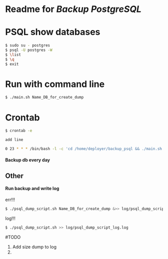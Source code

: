 # Readme for ***Backup PostgreSQL***

#  PSQL show databases 

```bash
$ sudo su - postgres
$ psql -U postgres -W
$ \list
$ \q
$ exit
```

# Run with command line

```bash
$ ./main.sh Name_DB_for_create_dump
```


# Crontab

```bash
$ crontab -e

add line

0 23 * * * /bin/bash -l -c 'cd /home/deployer/backup_psql && ./main.sh Name_DB_for_create_dump'

```
    
#### Backup db every day


## Other

#### Run backup and write log

err!!!

```bash
$ ./psql_dump_script.sh Name_DB_for_create_dump &>> log/psql_dump_script_log.log
```

log!!!

```bash
$ ./psql_dump_script.sh >> log/psql_dump_script_log.log
```

#TODO
1) Add size dump to log
2) 
